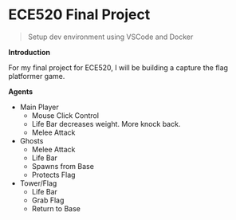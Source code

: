 # ECE520 Final Project

> Setup dev environment using VSCode and Docker 

**Introduction**

For my final project for ECE520, I will be building a capture the flag platformer game. 

**Agents**
- Main Player 
    - Mouse Click Control
    - Life Bar decreases weight. More knock back.
    - Melee Attack 
- Ghosts  
    - Melee Attack 
    - Life Bar 
    - Spawns from Base 
    - Protects Flag 
- Tower/Flag 
    - Life Bar 
    - Grab Flag 
    - Return to Base 